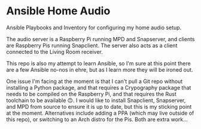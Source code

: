 # Ansible Home Audio

Ansible Playbooks and Inventory for configuring my home audio setup.

The audio server is a Raspberry Pi running MPD and Snapserver, and clients are
Raspberry Pis running Snapclient. The server also acts as a client connected to
the Living Room receiver.

This repo is also my attempt to learn Ansible, so I'm sure at this point there
are a few Ansible no-nos in ehre, but as I learn more they will be ironed out.

One issue I'm facing at the moment is that I can't pull a Git repo without
installing a Python package, and that requires a Crypography package that needs
to be compiled on the Raspberry Pi, and that requires the Rust toolchain to be
available 🙃. I would like to install Snapclient, Snapserver, and MPD from
source to ensure it is up to date, but this is my sticking point at the moment.
Alternatives include adding a PPA (which may live outside of this repo), or
switching to an Arch distro for the Pis. Both are extra work...
